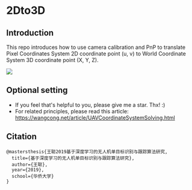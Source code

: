  # 2Dto3D

## Introduction

This repo introduces how to  use camera calibration and PnP to translate Pixel Coordinates System 2D coordinate point (u, v) to World Coordinate System 3D coordinate point (X, Y, Z). 

![](https://img.wangcong.net/UAVCoordinateSystemSolving.png)


## Optional setting

- If you feel that's helpful to you, please give me a star. Thx!  :)
- For related principles, please read this article:  https://wangcong.net/article/UAVCoordinateSystemSolving.html 

## Citation
```
@mastersthesis{王聪2019基于深度学习的无人机单目标识别与跟踪算法研究,
  title={基于深度学习的无人机单目标识别与跟踪算法研究},
  author={王聪},
  year={2019},
  school={华侨大学}
}
```
